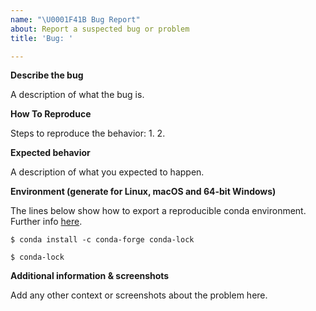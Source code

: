 ```yaml
---
name: "\U0001F41B Bug Report"
about: Report a suspected bug or problem
title: 'Bug: '

---
```


**Describe the bug**

A description of what the bug is.

**How To Reproduce**

Steps to reproduce the behavior:
1.
2.
 
**Expected behavior**

A description of what you expected to happen.

**Environment (generate for Linux, macOS and 64-bit Windows)**

The lines below show how to export a reproducible conda environment. Further info [here](https://pythonspeed.com/articles/conda-dependency-management/).

`$ conda install -c conda-forge conda-lock`

`$ conda-lock`

**Additional information & screenshots**

Add any other context or screenshots about the problem here.